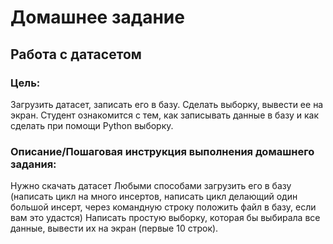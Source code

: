 # Домашнее задание
## Работа с датасетом

### Цель:
Загрузить датасет, записать его в базу.
Сделать выборку, вывести ее на экран. Студент ознакомится с тем, как записывать данные в базу и как сделать при помощи Python выборку.
### Описание/Пошаговая инструкция выполнения домашнего задания:
Нужно скачать датасет
Любыми способами загрузить его в базу (написать цикл на много инсертов, написать цикл делающий один большой инсерт, через командную строку положить файл в базу, если вам это удастся)
Написать простую выборку, которая бы выбирала все данные, вывести их на экран (первые 10 строк).
